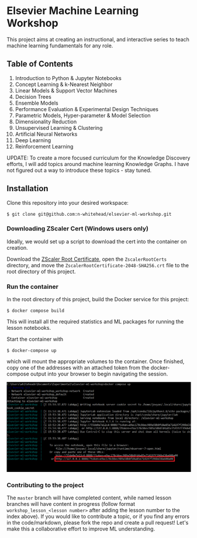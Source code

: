 # Elsevier Machine Learning Workshop

This project aims at creating an instructional, and interactive series 
to teach machine learning fundamentals for any role.

## Table of Contents
1. Introduction to Python \& Jupyter Notebooks
2. Concept Learning \& k-Nearest Neighbor
3. Linear Models \& Support Vector Machines
4. Decision Trees
5. Ensemble Models
6. Performance Evaluation \& Experimental Design Techniques
7. Parametric Models, Hyper-parameter \& Model Selection
8. Dimensionality Reduction
9. Unsupervised Learning \& Clustering
10. Artificial Neural Networks
11. Deep Learning
12. Reinforcement Learning

UPDATE: To create a more focused curriculum for the Knowledge Discovery efforts, I will add topics around machine learning Knowledge Graphs. I have not figured out a way to introduce these topics - stay tuned.

## Installation

Clone this repository into your desired workspace:
    
    $ git clone git@github.com:n-whitehead/elsevier-ml-workshop.git

### Downloading ZScaler Cert (Windows users only)

Ideally, we would set up a script to download the cert into the container on creation.

Download the [ZScaler Root Certificate](https://elsevier.atlassian.net/wiki/download/attachments/59535175745/ZscalerRootCerts.zip), open the `ZscalerRootCerts` directory, and move the `ZscalerRootCertificate-2048-SHA256.crt` file to the root directory of this project.

### Run the container

In the root directory of this project, build the Docker service for this project:

    $ docker compose build
    
This will install all the required statistics and ML packages for running the lesson notebooks.

Start the container with 
    
    $ docker-compose up

which will mount the appropriate volumes to the container. Once finished, copy one of the addresses with an attached token from the docker-compose output into your browser to begin navigating the session.

![Jupyter URL with attached session token](img/readme/session.png?raw=true "Jupyter URL with attached session token")

### Contributing to the project

The `master` branch will have completed content, while named lesson branches will have content in progress (follow format `workshop_lesson_<lesson number>` after adding the lesson number to the index above). If you would like to contribute a topic, or if you find any errors in the code/markdown, please fork the repo and create a pull request! Let's make this a collaborative effort to improve ML understanding.